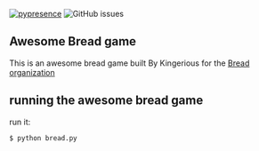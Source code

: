 [![pypresence](https://img.shields.io/badge/using-pypresence-00bb88.svg?style=for-the-badge&logo=discord&logoWidth=20)](https://github.com/qwertyquerty/pypresence)
![GitHub issues](https://img.shields.io/github/issues/MDxWARRIORxOP/Bread?style=for-the-badge)

## Awesome Bread game

This is an awesome bread game built By Kingerious for the [Bread organization](https://discord.gg/dKaptM4Pgm)


## running the awesome bread game

run it:

```bash
$ python bread.py
```

